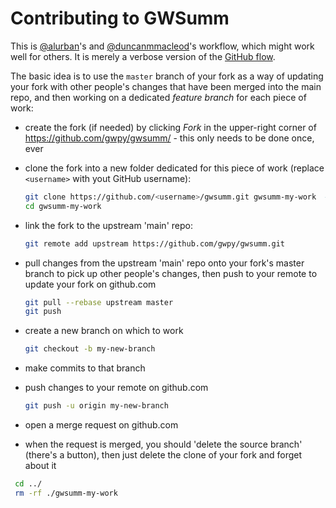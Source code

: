 # Contributing to GWSumm

This is [@alurban](//github.com/alurban)'s and [@duncanmmacleod](//github.com/duncanmmacleod/)'s workflow, which might work well for others. It is merely a verbose version of the [GitHub flow](https://guides.github.com/introduction/flow/).

The basic idea is to use the `master` branch of your fork as a way of updating your fork with other people's changes that have been merged into the main repo, and then  working on a dedicated _feature branch_ for each piece of work:

- create the fork (if needed) by clicking _Fork_ in the upper-right corner of https://github.com/gwpy/gwsumm/ - this only needs to be done once, ever
- clone the fork into a new folder dedicated for this piece of work (replace `<username>` with yout GitHub username):

  ```bash
  git clone https://github.com/<username>/gwsumm.git gwsumm-my-work  # change gwsumm-my-work as appropriate
  cd gwsumm-my-work
  ```
  
- link the fork to the upstream 'main' repo:

  ```bash
  git remote add upstream https://github.com/gwpy/gwsumm.git
  ```
  
- pull changes from the upstream 'main' repo onto your fork's master branch to pick up other people's changes, then push to your remote to update your fork on github.com

  ```bash
  git pull --rebase upstream master
  git push
  ```

- create a new branch on which to work

  ```bash
  git checkout -b my-new-branch
  ```
  
- make commits to that branch
- push changes to your remote on github.com

  ```bash
  git push -u origin my-new-branch
  ```

- open a merge request on github.com
- when the request is merged, you should 'delete the source branch' (there's a button), then just delete the clone of your fork and forget about it

 ```bash
  cd ../
  rm -rf ./gwsumm-my-work
  ```
